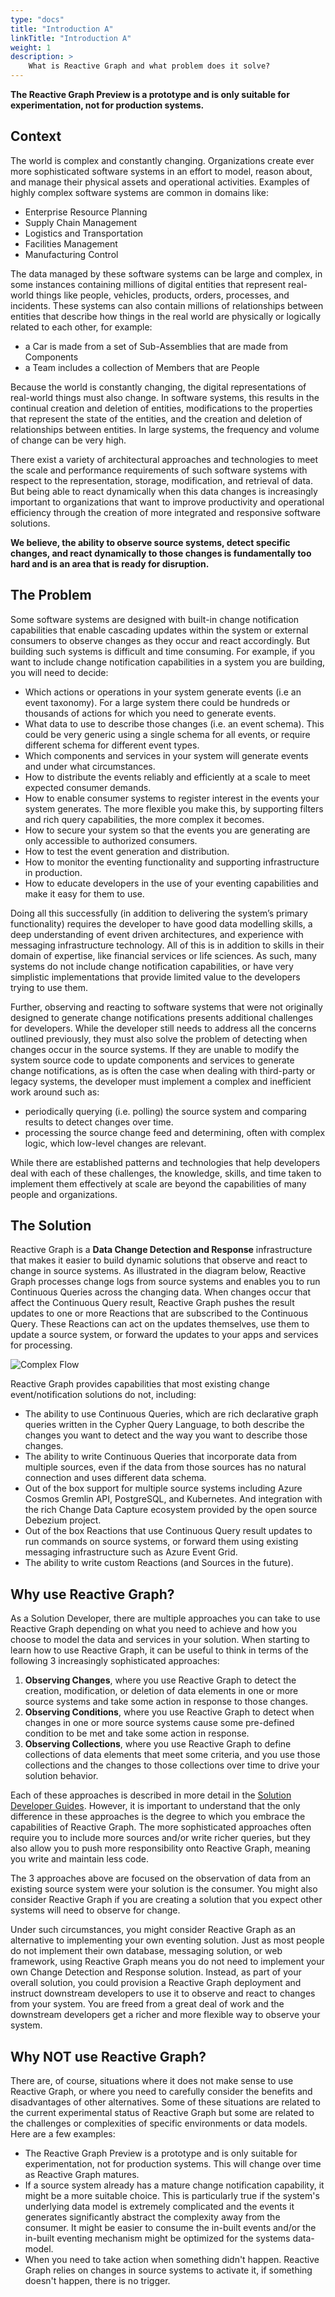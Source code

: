 ```yaml
---
type: "docs"
title: "Introduction A"
linkTitle: "Introduction A"
weight: 1
description: >
    What is Reactive Graph and what problem does it solve?
---
```


**The Reactive Graph Preview is a prototype and is only suitable for experimentation, not for production systems.**

## Context
The world is complex and constantly changing. Organizations create ever more sophisticated software systems in an effort to model, reason about, and manage their physical assets and operational activities.  Examples of highly complex software systems are common in domains like:
- Enterprise Resource Planning
- Supply Chain Management
- Logistics and Transportation
- Facilities Management
- Manufacturing Control

The data managed by these software systems can be large and complex, in some instances containing millions of digital entities that represent real-world things like people, vehicles, products, orders, processes, and incidents. These systems can also contain millions of relationships between entities that describe how things in the real world are physically or logically related to each other, for example:
- a Car is made from a set of Sub-Assemblies that are made from Components
- a Team includes a collection of Members that are People

Because the world is constantly changing, the digital representations of real-world things must also change. In software systems, this results in the continual creation and deletion of entities, modifications to the properties that represent the state of the entities, and the creation and deletion of relationships between entities. In large systems, the frequency and volume of change can be very high.

There exist a variety of architectural approaches and technologies to meet the scale and performance requirements of such software systems with respect to the representation, storage, modification, and retrieval of data. But being able to react dynamically when this data changes is increasingly important to organizations that want to improve productivity and operational efficiency through the creation of more integrated and responsive software solutions.

**We believe, the ability to observe source systems, detect specific changes, and react dynamically to those changes is fundamentally too hard and is an area that is ready for disruption.**

## The Problem
Some software systems are designed with built-in change notification capabilities that enable cascading updates within the system or external consumers to observe changes as they occur and react accordingly. But building such systems is difficult and time consuming. For example, if you want to include change notification capabilities in a system you are building, you will need to decide:
- Which actions or operations in your system generate events (i.e an event taxonomy). For a large system there could be hundreds or thousands of actions for which you need to generate events.
- What data to use to describe those changes (i.e. an event schema). This could be very generic using a single schema for all events, or require different schema for different event types.
- Which components and services in your system will generate events and under what circumstances.
- How to distribute the events reliably and efficiently at a scale to meet expected consumer demands.
- How to enable consumer systems to register interest in the events your system generates. The more flexible you make this, by supporting filters and rich query capabilities, the more complex it becomes.
- How to secure your system so that the events you are generating are only accessible to authorized consumers.
- How to test the event generation and distribution.
- How to monitor the eventing functionality and supporting infrastructure in production.
- How to educate developers in the use of your eventing capabilities and make it easy for them to use.

Doing all this successfully (in addition to delivering the system’s primary functionality) requires the developer to have good data modelling skills, a deep understanding of event driven architectures, and experience with messaging infrastructure technology. All of this is in addition to skills in their domain of expertise, like financial services or life sciences. As such, many systems do not include change notification capabilities, or have very simplistic implementations that provide limited value to the developers trying to use them.

Further, observing and reacting to software systems that were not originally designed to generate change notifications presents additional challenges for developers. While the developer still needs to address all the concerns outlined previously, they must also solve the problem of detecting when changes occur in the source systems. If they are unable to modify the system source code to update components and services to generate change notifications, as is often the case when dealing with third-party or legacy systems, the developer must implement a complex and inefficient work around such as:
- periodically querying (i.e. polling) the source system and comparing results to detect changes over time.
- processing the source change feed and determining, often with complex logic, which low-level changes are relevant.

While there are established patterns and technologies that help developers deal with each of these challenges, the knowledge, skills, and time taken to implement them effectively at scale are beyond the capabilities of many people and organizations. 

## The Solution
Reactive Graph is a **Data Change Detection and Response** infrastructure that makes it easier to build dynamic solutions that observe and react to change in source systems. As illustrated in the diagram below, Reactive Graph processes change logs from source systems and enables you to run Continuous Queries across the changing data. When changes occur that affect the Continuous Query result, Reactive Graph pushes the result updates to one or more Reactions that are subscribed to the Continuous Query. These Reactions can act on the updates themselves, use them to update a source system, or forward the updates to your apps and services for processing.

 ![Complex Flow](complex_services.png)

Reactive Graph provides capabilities that most existing change event/notification solutions do not, including:
- The ability to use Continuous Queries, which are rich declarative graph queries written in the Cypher Query Language, to both describe the changes you want to detect and the way you want to describe those changes. 
- The ability to write Continuous Queries that incorporate data from multiple sources, even if the data from those sources has no natural connection and uses different data schema.
- Out of the box support for multiple source systems including Azure Cosmos Gremlin API, PostgreSQL, and Kubernetes. And integration with the rich Change Data Capture ecosystem provided by the open source Debezium project.
- Out of the box Reactions that use Continuous Query result updates to run commands on source systems, or forward them using existing messaging infrastructure such as Azure Event Grid.
- The ability to write custom Reactions (and Sources in the future).

## Why use Reactive Graph?
As a Solution Developer, there are multiple approaches you can take to use Reactive Graph depending on what you need to achieve and how you choose to model the data and services in your solution. When starting to learn how to use Reactive Graph, it can be useful to think in terms of the following 3 increasingly sophisticated approaches:
1. **Observing Changes**, where you use Reactive Graph to detect the creation, modification, or deletion of data elements in one or more source systems and take some action in response to those changes.
1. **Observing Conditions**, where you use Reactive Graph to detect when changes in one or more source systems cause some pre-defined condition to be met and take some action in response.
1. **Observing Collections**, where you use Reactive Graph to define collections of data elements that meet some criteria, and you use those collections and the changes to those collections over time to drive your solution behavior.

Each of these approaches is described in more detail in the [Solution Developer Guides](/solution-developer/). However, it is important to understand that the only difference in these approaches is the degree to which you embrace the capabilities of Reactive Graph. The more sophisticated approaches often require you to include more sources and/or write richer queries, but they also allow you to push more responsibility onto Reactive Graph, meaning you write and maintain less code.

The 3 approaches above are focused on the observation of data from an existing source system were your solution is the consumer. You might also consider Reactive Graph if you are creating a solution that you expect other systems will need to observe for change. 

Under such circumstances, you might consider Reactive Graph as an alternative to implementing your own eventing solution. Just as most people do not implement their own database, messaging solution, or web framework, using Reactive Graph means you do not need to implement your own Change Detection and Response solution. Instead, as part of your overall solution, you could provision a Reactive Graph deployment and instruct downstream developers to use it to observe and react to changes from your system. You are freed from a great deal of work and the downstream developers get a richer and more flexible way to observe your system.

## Why NOT use Reactive Graph?
There are, of course, situations where it does not make sense to use Reactive Graph, or where you need to carefully consider the benefits and disadvantages of other alternatives. Some of these situations are related to the current experimental status of Reactive Graph but some are related to the challenges or complexities of specific environments or data models. Here are a few examples:

- The Reactive Graph Preview is a prototype and is only suitable for experimentation, not for production systems. This will change over time as Reactive Graph matures.
- If a source system already has a mature change notification capability, it might be a more suitable choice. This is particularly true if the system's underlying data model is extremely complicated and the events it generates significantly abstract the complexity away from the consumer. It might be easier to consume the in-built events and/or the in-built eventing mechanism might be optimized for the systems data-model.
- When you need to take action when something didn't happen. Reactive Graph relies on changes in source systems to activate it, if something doesn't happen, there is no trigger.